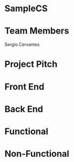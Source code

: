 # SampleCS
# Team Members
Sergio Cervantes 
# Project Pitch
# Front End
# Back End
# Functional
# Non-Functional
